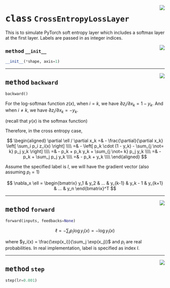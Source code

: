 <!-- markdownlint-disable -->

<a href="../mnn/layer.py#L430"><img align="right" style="float:right;" src="https://img.shields.io/badge/-source-cccccc?style=flat-square"></a>

# <kbd>class</kbd> `CrossEntropyLossLayer`
This is to simulate PyTorch soft entropy layer which includes a softmax layer at the first layer. Labels are passed in as integer indices. 

<a href="../mnn/layer.py#L436"><img align="right" style="float:right;" src="https://img.shields.io/badge/-source-cccccc?style=flat-square"></a>

### <kbd>method</kbd> `__init__`

```python
__init__(*shape, axis=1)
```








---

<a href="../mnn/layer.py#L460"><img align="right" style="float:right;" src="https://img.shields.io/badge/-source-cccccc?style=flat-square"></a>

## <kbd>method</kbd> `backward`

```python
backward()
```

For the log-softmax function $z(x)$, when $i = k$, we have $\partial z_i / \partial x_k = 1 - y_k$. And when $i \not= k$, we have $\partial z_i / \partial x_k = - y_k$. 

(recall that $y(x)$ is the softmax function) 

Therefore, in the cross entropy case, 

$$ \begin{aligned} \partial \ell / \partial x_k =& - \frac{\partial}{\partial x_k} \left[ \sum_i p_i z_i(x) \right] \\\\ =& - \left[ p_k \cdot (1 - y_k) - \sum_{j \not= k} p_j y_k \right] \\\\ =& - p_k + p_k y_k + \sum_{j \not= k} p_j y_k \\\\ =& - p_k + \sum_j p_j y_k \\\\ =& - p_k + y_k \\\\ \end{aligned} $$ 

Assume the specified label is $l$, we will have the gradient vector (also assuming $p_l = 1$) 

$$ \nabla_x \ell = \begin{bmatrix}  y_1 & y_2 & ... & y_{k-1} & y_k - 1 & y_{k+1} & ... & y_n \end{bmatrix}^T $$ 

---

<a href="../mnn/layer.py#L440"><img align="right" style="float:right;" src="https://img.shields.io/badge/-source-cccccc?style=flat-square"></a>

## <kbd>method</kbd> `forward`

```python
forward(inputs, feedbacks=None)
```

$$ \ell = -\sum_i p_i \log y_i(x) = -\log y_l(x) $$ 

where $y_i(x) = \frac{\exp(x_i)}{\sum_j \exp(x_j)}$ and $p_i$ are real probabilities. In real implementation, label is specified as index $l$. 

---

<a href="../mnn/layer.py#L20"><img align="right" style="float:right;" src="https://img.shields.io/badge/-source-cccccc?style=flat-square"></a>

## <kbd>method</kbd> `step`

```python
step(lr=0.001)
```





